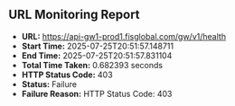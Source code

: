 ## URL Monitoring Report

- **URL:** https://api-gw1-prod1.fisglobal.com/gw/v1/health
- **Start Time:** 2025-07-25T20:51:57.148711
- **End Time:** 2025-07-25T20:51:57.831104
- **Total Time Taken:** 0.682393 seconds
- **HTTP Status Code:** 403
- **Status:** Failure
- **Failure Reason:** HTTP Status Code: 403
